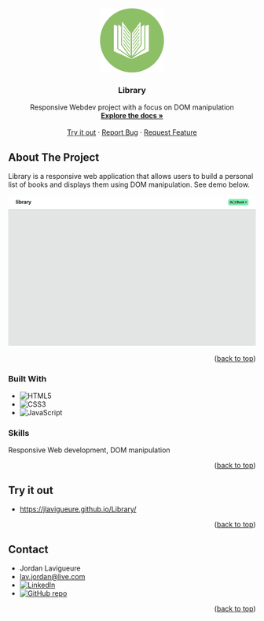<a name="readme-top"></a>

<br />
<div align="center">
  <a href="https://github.com/JLavigueure/Library">
    <img src="images/icon.png" alt="Logo" width="130">
  </a>
  <h3 align="center">Library</h3>

  <p align="center">
    Responsive Webdev project with a focus on DOM manipulation
    <br />
    <a href="https://github.com/JLavigueure/Library/tree/main"><strong>Explore the docs »</strong></a>
    <br />
    <br />
    <a href="https://jlavigueure.github.io/Library/">Try it out</a>
    ·
    <a href="https://github.com/JLavigueure/Library/issues">Report Bug</a>
    ·
    <a href="https://github.com/JLavigueure/Library/issues">Request Feature</a>
  </p>
</div>

## About The Project

Library is a responsive web application that allows users to build a personal list of books and displays them using DOM manipulation. See demo below. 

<div align="center">
  <a href="https://github.com/JLavigueure/Library">
    <img src="images/LibraryUse.gif" alt="Library demo" width="800">
  </a>
</div>

<p align="right">(<a href="#readme-top">back to top</a>)</p>

### Built With

* ![HTML5](https://img.shields.io/badge/html5-%23E34F26.svg?style=for-the-badge&logo=html5&logoColor=white)
* ![CSS3](https://img.shields.io/badge/css3-%231572B6.svg?style=for-the-badge&logo=css3&logoColor=white)
* ![JavaScript](https://img.shields.io/badge/javascript-%23323330.svg?style=for-the-badge&logo=javascript&logoColor=%23F7DF1E)

### Skills
Responsive Web development, DOM manipulation

<p align="right">(<a href="#readme-top">back to top</a>)</p>

<!-- GETTING STARTED -->
## Try it out
* https://jlavigueure.github.io/Library/

<p align="right">(<a href="#readme-top">back to top</a>)</p>

<!-- CONTACT -->
## Contact

* Jordan Lavigueure
* lav.jordan@live.com
* <a href="https://www.linkedin.com/in/jordanlavigueure">
  <img src="https://img.shields.io/badge/LinkedIn-0077B5?style=for-the-badge&logo=linkedin&logoColor=white" alt="LinkedIn">
  </a>
* <a href="https://github.com/JLavigueure">
  <img src="https://img.shields.io/badge/GitHub-100000?style=for-the-badge&logo=github&logoColor=white" alt="GitHub repo">
  </a>



<p align="right">(<a href="#readme-top">back to top</a>)</p>

